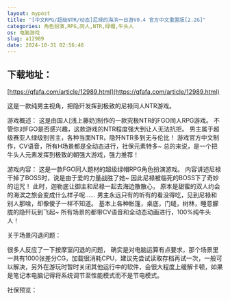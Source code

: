 ```yaml
---
layout: mypost
title: "[中文RPG/超级NTR/动态]尼禄的海滨一日游V0.4 官方中文重置版[2.2G]"
categories: 角色扮演,RPG,同人,NTR,绿帽,牛头人
os: 电脑游戏
slug: a12989
date: 2024-10-31 02:56:48
---
```


## 下载地址：

[https://qfafa.com/article/12989.html](https://qfafa.com/article/12989.html)

这是一款纯男主视角，把隐歼发挥到极致的尼禄同人NTR游戏。

游戏概述：
这是由国人\[浅上藤奶\]制作的一款究极NTR的FGO同人RPG游戏。
不管你对FGO是否感兴趣，这款游戏的NTR程度强大到让人无法抗拒。
男主属于超级赛亚人绿级别苦主，各种当面NTR，隐歼NTR多到无与伦比！
游戏官方中文制作，CV语音，所有H场景都是全动态进行，社保元素特多~
总的来说，是一个把牛头人元素发挥到极致的朝强大游戏，强力推荐！

游戏内容：
这是一款FGO同人题材的超级绿帽RPG角色扮演游戏。
内容讲述尼禄干掉了BOSS时，说是由于爱的力量战胜了她~
因此尼禄被临死的BOSS下了奇妙的诅咒！
此时，迦勒底让御主和尼禄一起去海边散散心，
原本是甜蜜的双人约会的海滨之旅会变成什么样子呢……
男主永远只有的听有的看没得吃，见到尼禄和别人那啥，却像傻子一样不知道。
基本上各种帐篷，桌底，门缝，树林，睡意朦胧的隐歼玩到飞起~
所有场景的都带CV语音和全动态动画进行，100%纯牛头人！

关于场景闪退问题：

很多人反应了一下按摩室闪退的问题，
确实是对电脑运算有点要求，那个场景里一共有1000张差分CG，加载很消耗CPU，建议先尝试读取存档再试一次，一般可以解决，另外在游玩时暂时关闭其他运行中的软件，会很大程度上缓解卡顿，如果是笔记本电脑记得将系统调节至性能模式而不是节电模式。

社保预览：